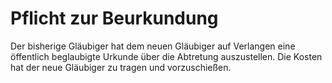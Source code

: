 # Pflicht zur Beurkundung

Der bisherige Gläubiger hat dem neuen Gläubiger auf Verlangen eine öffentlich beglaubigte Urkunde über die Abtretung auszustellen. Die Kosten hat der neue Gläubiger zu tragen und vorzuschießen. 

